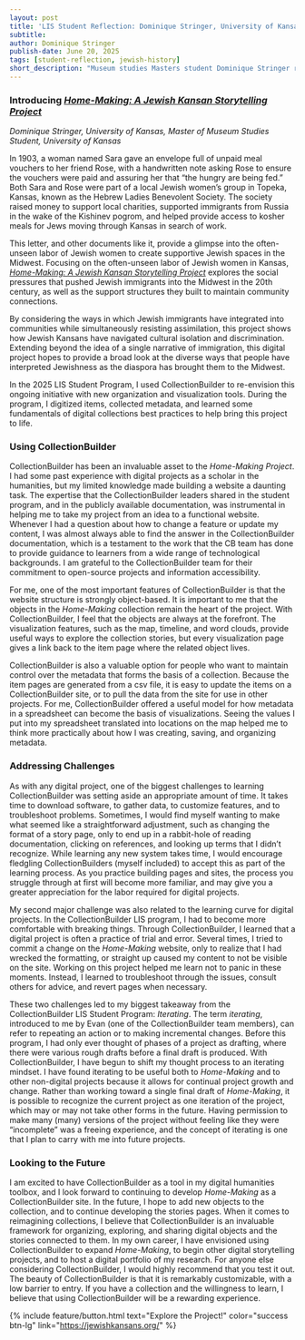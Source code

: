 ```yaml
---
layout: post
title: 'LIS Student Reflection: Dominique Stringer, University of Kansas'
subtitle:
author: Dominique Stringer
publish-date: June 20, 2025
tags: [student-reflection, jewish-history]
short_description: "Museum studies Masters student Dominique Stringer reflects on creating 'Home-Making: A Jewish Kansan Storytelling Project,' a digital collection exploring the community building efforts of Jewish Kansans from the early 1900s to the present day"
---
```


### Introducing *[Home-Making: A Jewish Kansan Storytelling Project](https://jewishkansans.org/)*

*Dominique Stringer, University of Kansas, Master of Museum Studies Student, University of Kansas*

In 1903, a woman named Sara gave an envelope full of unpaid meal vouchers to her friend Rose, with a handwritten note asking Rose to ensure the vouchers were paid and assuring her that “the hungry are being fed.” Both Sara and Rose were part of a local Jewish women’s group in Topeka, Kansas, known as the Hebrew Ladies Benevolent Society. The society raised money to support local charities, supported immigrants from Russia in the wake of the Kishinev pogrom, and helped provide access to kosher meals for Jews moving through Kansas in search of work.  

This letter, and other documents like it, provide a glimpse into the often-unseen labor of Jewish women to create supportive Jewish spaces in the Midwest. Focusing on the often-unseen labor of Jewish women in Kansas, *[Home-Making: A Jewish Kansan Storytelling Project](https://jewishkansans.org/)* explores the social pressures that pushed Jewish immigrants into the Midwest in the 20th century, as well as the support structures they built to maintain community connections. 

By considering the ways in which Jewish immigrants have integrated into communities while simultaneously resisting assimilation, this project shows how Jewish Kansans have navigated cultural isolation and discrimination. Extending beyond the idea of a single narrative of immigration, this digital project hopes to provide a broad look at the diverse ways that people have interpreted Jewishness as the diaspora has brought them to the Midwest.  

In the 2025 LIS Student Program, I used CollectionBuilder to re-envision this ongoing initiative with new organization and visualization tools. During the program, I digitized items, collected metadata, and learned some fundamentals of digital collections best practices to help bring this project to life. 

### Using CollectionBuilder

CollectionBuilder has been an invaluable asset to the *Home-Making Project*. I had some past experience with digital projects as a scholar in the humanities, but my limited knowledge made building a website a daunting task. The expertise that the CollectionBuilder leaders shared in the student program, and in the publicly available documentation, was instrumental in helping me to take my project from an idea to a functional website. Whenever I had a question about how to change a feature or update my content, I was almost always able to find the answer in the CollectionBuilder documentation, which is a testament to the work that the CB team has done to provide guidance to learners from a wide range of technological backgrounds. I am grateful to the CollectionBuilder team for their commitment to open-source projects and information accessibility.   

For me, one of the most important features of CollectionBuilder is that the website structure is strongly object-based. It is important to me that the objects in the *Home-Making* collection remain the heart of the project. With CollectionBuilder, I feel that the objects are always at the forefront. The visualization features, such as the map, timeline, and word clouds, provide useful ways to explore the collection stories, but every visualization page gives a link back to the item page where the related object lives.   

CollectionBuilder is also a valuable option for people who want to maintain control over the metadata that forms the basis of a collection. Because the item pages are generated from a csv file, it is easy to update the items on a CollectionBuilder site, or to pull the data from the site for use in other projects. For me, CollectionBuilder offered a useful model for how metadata in a spreadsheet can become the basis of visualizations. Seeing the values I put into my spreadsheet translated into locations on the map helped me to think more practically about how I was creating, saving, and organizing metadata. 

### Addressing Challenges

As with any digital project, one of the biggest challenges to learning CollectionBuilder was setting aside an appropriate amount of time. It takes time to download software, to gather data, to customize features, and to troubleshoot problems. Sometimes, I would find myself wanting to make what seemed like a straightforward adjustment, such as changing the format of a story page, only to end up in a rabbit-hole of reading documentation, clicking on references, and looking up terms that I didn’t recognize. While learning any new system takes time, I would encourage fledgling CollectionBuilders (myself included) to accept this as part of the learning process. As you practice building pages and sites, the process you struggle through at first will become more familiar, and may give you a greater appreciation for the labor required for digital projects.   

My second major challenge was also related to the learning curve for digital projects. In the CollectionBuilder LIS program, I had to become more comfortable with breaking things. Through CollectionBuilder, I learned that a digital project is often a practice of trial and error. Several times, I tried to commit a change on the *Home-Making* website, only to realize that I had wrecked the formatting, or straight up caused my content to not be visible on the site. Working on this project helped me learn not to panic in these moments. Instead, I learned to troubleshoot through the issues, consult others for advice, and revert pages when necessary.   

These two challenges led to my biggest takeaway from the CollectionBuilder LIS Student Program: *Iterating*. The term *iterating*, introduced to me by Evan (one of the CollectionBuilder team members), can refer to repeating an action or to making incremental changes. Before this program, I had only ever thought of phases of a project as drafting, where there were various rough drafts before a final draft is produced. With CollectionBuilder, I have begun to shift my thought process to an iterating mindset. I have found iterating to be useful both to *Home-Making* and to other non-digital projects because it allows for continual project growth and change. Rather than working toward a single final draft of *Home-Making*, it is possible to recognize the current project as one iteration of the project, which may or may not take other forms in the future. Having permission to make many (many) versions of the project without feeling like they were “incomplete” was a freeing experience, and the concept of iterating is one that I plan to carry with me into future projects. 

### Looking to the Future 

I am excited to have CollectionBuilder as a tool in my digital humanities toolbox, and I look forward to continuing to develop *Home-Making* as a CollectionBuilder site. In the future, I hope to add new objects to the collection, and to continue developing the stories pages. When it comes to reimagining collections, I believe that CollectionBuilder is an invaluable framework for organizing, exploring, and sharing digital objects and the stories connected to them. In my own career, I have envisioned using CollectionBuilder to expand *Home-Making*, to begin other digital storytelling projects, and to host a digital portfolio of my research. For anyone else considering CollectionBuilder, I would highly recommend that you test it out. The beauty of CollectionBuilder is that it is remarkably customizable, with a low barrier to entry. If you have a collection and the willingness to learn, I believe that using CollectionBuilder will be a rewarding experience. 

{% include feature/button.html text="Explore the Project!" color="success btn-lg" link="https://jewishkansans.org/" %}
